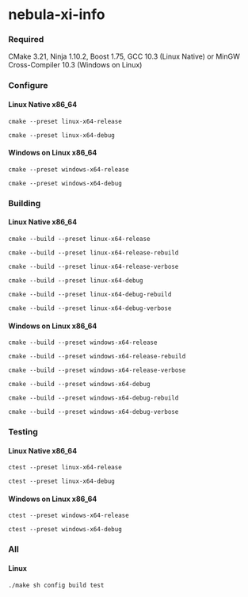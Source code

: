 # nebula-xi-info

### Required

CMake 3.21, Ninja 1.10.2, Boost 1.75, GCC 10.3 (Linux Native) or MinGW Cross-Compiler 10.3 (Windows on Linux)

### Configure

#### Linux Native x86_64

`cmake --preset linux-x64-release`

`cmake --preset linux-x64-debug`

#### Windows on Linux x86_64

`cmake --preset windows-x64-release`

`cmake --preset windows-x64-debug`

### Building

#### Linux Native x86_64

`cmake --build --preset linux-x64-release`

`cmake --build --preset linux-x64-release-rebuild`

`cmake --build --preset linux-x64-release-verbose`

`cmake --build --preset linux-x64-debug`

`cmake --build --preset linux-x64-debug-rebuild`

`cmake --build --preset linux-x64-debug-verbose`

#### Windows on Linux x86_64

`cmake --build --preset windows-x64-release`

`cmake --build --preset windows-x64-release-rebuild`

`cmake --build --preset windows-x64-release-verbose`

`cmake --build --preset windows-x64-debug`

`cmake --build --preset windows-x64-debug-rebuild`

`cmake --build --preset windows-x64-debug-verbose`

### Testing

#### Linux Native x86_64

`ctest --preset linux-x64-release`

`ctest --preset linux-x64-debug`

#### Windows on Linux x86_64

`ctest --preset windows-x64-release`

`ctest --preset windows-x64-debug`

### All

#### Linux

`./make sh config build test`
